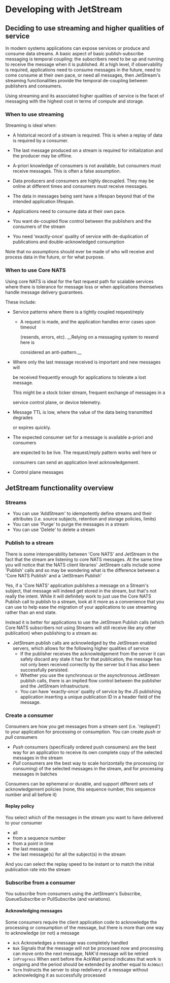 # Developing with JetStream

## Deciding to use streaming and higher qualities of service

In modern systems applications can expose services or produce and consume data streams. A basic aspect of basic publish-subscribe messaging is temporal coupling: the subscribers need to be up and running to receive the message when it is published. At a high level, if observability is required, applications need to consume messages in the future, need to come consume at their own pace, or need all messages, then JetStream's streaming functionalities provide the temporal de-coupling between publishers and consumers.

Using streaming and its associated higher qualities of service is the facet of messaging with the highest cost in terms of compute and storage.

### When to use streaming

Streaming is ideal when:

* A historical record of a stream is required. This is when a replay of data is required by a consumer.

* The last message produced on a stream is required for initialization and the producer may be offline.

* A-priori knowledge of consumers is not available, but consumers must receive messages. This is often a false assumption.

* Data producers and consumers are highly decoupled. They may be online at different times and consumers must receive messages.

* The data in messages being sent have a lifespan beyond that of the intended application lifespan.

* Applications need to consume data at their own pace.

* You want de-coupled flow control between the publishers and the consumers of the stream

* You need 'exactly-once' quality of service with de-duplication of publications and double-acknowledged consumption

Note that no assumptions should ever be made of who will receive and process data in the future, or for what purpose.

### When to use Core NATS

Using core NATS is ideal for the fast request path for scalable services where there is tolerance for message loss or when applications themselves handle message delivery guarantees.

These include:

* Service patterns where there is a tightly coupled request/reply
    * A request is made, and the application handles error cases upon timeout

      \(resends, errors, etc\). \_\_Relying on a messaging system to resend here is

      considered an anti-pattern.\_\_
* Where only the last message received is important and new messages will

  be received frequently enough for applications to tolerate a lost message.

  This might be a stock ticker stream, frequent exchange of messages in a

  service control plane, or device telemetry.

* Message TTL is low, where the value of the data being transmitted degrades

  or expires quickly.

* The expected consumer set for a message is available a-priori and consumers

  are expected to be live. The request/reply pattern works well here or

  consumers can send an application level acknowledgement.

* Control plane messages

## JetStream functionality overview

### Streams
  * You can use 'AddStream' to idempotently define streams and their attributes (i.e. source subjects, retention and storage policies, limits)
  * You can use 'Purge' to purge the messages in a stream
  * You can use 'Delete' to delete a stream 
### Publish to a stream
There is some interoperability between 'Core NATS' and JetStream in the fact that the stream are listening to core NATS messages. At the same time you will notice that the NATS client libraries' JetStream calls include some 'Publish' calls and so may be wondering what is the difference between a 'Core NATS Publish' and a 'JetStream Publish'


Yes, if a 'Core NATS' application publishes a message on a Stream's subject, that message will indeed get stored in the stream, but that's not really the intent. While it will definitely work to just use the Core NATS Publish call to publish to a stream, look at it more as a convenience that you can use to help ease the migration of your applications to use streaming rather than an end state.

Instead it is better for applications to use the JetStream Publish calls (which Core NATS subscribers not using Streams will still receive like any other publication) when publishing to a stream as:
* JetStream publish calls are acknowledged by the JetStream enabled servers, which allows for the following higher qualities of service
    * If the publisher receives the acknowledgement from the server it can safely discard any state it has for that publication, the message has not only been received correctly by the server but it has also been successfully persisted.
    * Whether you use the synchronous or the asynchronous JetStream publish calls, there is an implied flow control between the publisher and the JetStream infrastructure.
    * You can have 'exactly-once' quality of service by the JS publishing application inserting a unique publication ID in a header field of the message.

### Create a consumer
    
Consumers are how you get messages from a stream sent (i.e. 'replayed') to your application for processing or consumption. You can create *push* or *pull* consumers
* *Push* consumers (specifically ordered push consumers) are the best way for an application to receive its own complete copy of the selected messages in the stream
* *Pull* consumers are the best way to scale horizontally the processing (or consuming) of the selected messages in the stream, and for processing messages in batches

Consumers can be ephemeral or durable, and support different sets of acknowledgement policies (none, this sequence number, this sequence number and all before it) 


#### Replay policy

You select which of the messages in the stream you want to have delivered to your consumer
* all
* from a sequence number
* from a point in time
* the last message
* the last message(s) for all the subject(s) in the stream

And you can select the replay speed to be instant or to match the initial publication rate into the stream

### Subscribe from a consumer

You subscribe from consumers using the JetStream's Subscribe, QueueSubscribe or PullSubscribe (and variations). 


#### Acknowledging messages
Some consumers require the client application code to acknowledge the processing or consumption of the message, but there is more than one way to acknowledge (or not) a message

* `Ack` Acknowledges a message was completely handled 
* `Nak` Signals that the message will not be processed now and processing can move onto the next message, NAK'd message will be retried 
* `InProgress` When sent before the AckWait period indicates that work is ongoing and the period should be extended by another equal to `AckWait` 
* `Term` Instructs the server to stop redelivery of a message without acknowledging it as successfully processed 